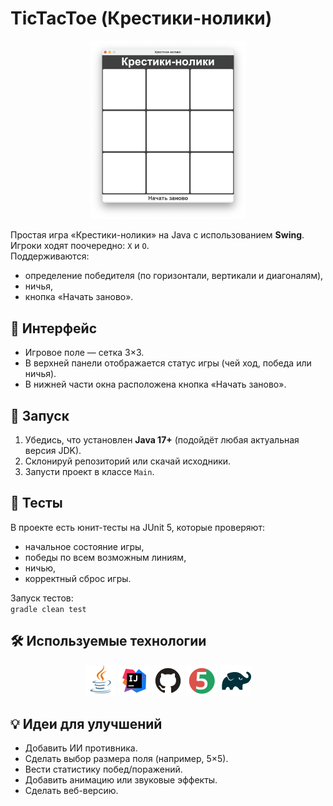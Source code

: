 # TicTacToe (Крестики-нолики)

<p align="center">
<img src="images/screenshot/TicTacToe.png" width="250" />
</p>

Простая игра «Крестики-нолики» на Java с использованием **Swing**.  
Игроки ходят поочередно: `X` и `O`.  
Поддерживаются:
- определение победителя (по горизонтали, вертикали и диагоналям),
- ничья,
- кнопка «Начать заново».

## 📸 Интерфейс
- Игровое поле — сетка 3×3.
- В верхней панели отображается статус игры (чей ход, победа или ничья).
- В нижней части окна расположена кнопка «Начать заново».

## 🚀 Запуск

1. Убедись, что установлен **Java 17+** (подойдёт любая актуальная версия JDK).
2. Склонируй репозиторий или скачай исходники.
3. Запусти проект в классе `Main`.

## 🧪 Тесты

В проекте есть юнит-тесты на JUnit 5, которые проверяют:
- начальное состояние игры, 
- победы по всем возможным линиям, 
- ничью, 
- корректный сброс игры.

Запуск тестов:  
`
gradle clean test
`

## 🛠 Используемые технологии
<p align="center">
<img src="images/icons/Java.svg" width="50" />
<img src="images/icons/Intelij_IDEA.svg" width="50" />
<img src="images/icons/GitHub.svg" width="50" />
<img src="images/icons/JUnit5.svg" width="50" />
<img src="images/icons/Gradle.svg" width="50" />
</p>

## 💡 Идеи для улучшений
- Добавить ИИ противника. 
- Сделать выбор размера поля (например, 5×5). 
- Вести статистику побед/поражений. 
- Добавить анимацию или звуковые эффекты. 
- Сделать веб-версию.